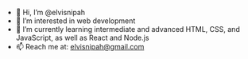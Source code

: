 - 👋 Hi, I’m @elvisnipah
- 👀 I’m interested in web development
- 🌱 I’m currently learning intermediate and advanced HTML, CSS, and JavaScript, as well as React and Node.js
- 📫 Reach me at: elvisnipah@gmail.com

<!---
elvisnipah/elvisnipah is a ✨ special ✨ repository because its `README.md` (this file) appears on your GitHub profile.
You can click the Preview link to take a look at your changes.
--->
